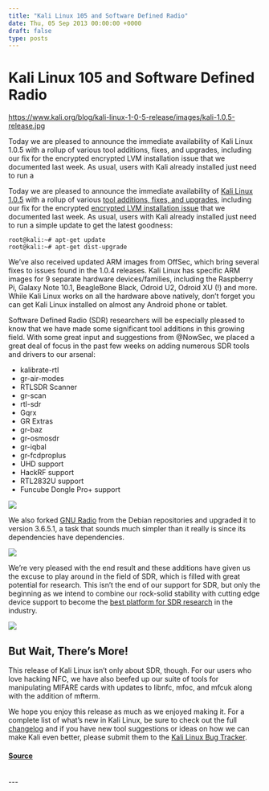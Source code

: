 ```yaml
---
title: "Kali Linux 105 and Software Defined Radio"
date: Thu, 05 Sep 2013 00:00:00 +0000
draft: false
type: posts
---
```

# Kali Linux 105 and Software Defined Radio

https://www.kali.org/blog/kali-linux-1-0-5-release/images/kali-1.0.5-release.jpg



Today we are pleased to announce the immediate availability of Kali Linux 1.0.5 with a rollup of various tool additions, fixes, and upgrades, including our fix for the encrypted encrypted LVM installation issue that we documented last week. As usual, users with Kali already installed just need to run a

Today we are pleased to announce the immediate availability of [Kali Linux 1.0.5](https://www.kali.org/get-kali/) with a rollup of various [tool additions, fixes, and upgrades](https://bugs.kali.org/changelog_page.php?version_id=2), including our fix for the encrypted [encrypted LVM installation issue](https://www.kali.org/blog/tracking-fixing-installer-bugs/) that we documented last week. As usual, users with Kali already installed just need to run a simple update to get the latest goodness:

```console
root@kali:~# apt-get update
root@kali:~# apt-get dist-upgrade
```

We’ve also received updated ARM images from OffSec, which bring several fixes to issues found in the 1.0.4 releases. Kali Linux has specific ARM images for 9 separate hardware devices/families, including the Raspberry Pi, Galaxy Note 10.1, BeagleBone Black, Odroid U2, Odroid XU (!) and more. While Kali Linux works on all the hardware above natively, don’t forget you can get Kali Linux installed on almost any Android phone or tablet.

Software Defined Radio (SDR) researchers will be especially pleased to know that we have made some significant tool additions in this growing field. With some great input and suggestions from @NowSec, we placed a great deal of focus in the past few weeks on adding numerous SDR tools and drivers to our arsenal:

-   kalibrate-rtl
-   gr-air-modes
-   RTLSDR Scanner
-   gr-scan
-   rtl-sdr
-   Gqrx
-   GR Extras
-   gr-baz
-   gr-osmosdr
-   gr-iqbal
-   gr-fcdproplus
-   UHD support
-   HackRF support
-   RTL2832U support
-   Funcube Dongle Pro+ support

[![](https://www.kali.org/blog/kali-linux-1-0-5-release/images/SDR_menu.png)](https://www.kali.org/blog/kali-linux-1-0-5-release/images/SDR_menu.png)

We also forked [GNU Radio](https://www.gnuradio.org/redmine/projects/gnuradio/wiki) from the Debian repositories and upgraded it to version 3.6.5.1, a task that sounds much simpler than it really is since its dependencies have dependencies.

[![](https://www.kali.org/blog/kali-linux-1-0-5-release/images/gnuradio-depends.png)](https://www.kali.org/blog/kali-linux-1-0-5-release/images/gnuradio-depends.png)

We’re very pleased with the end result and these additions have given us the excuse to play around in the field of SDR, which is filled with great potential for research. This isn’t the end of our support for SDR, but only the beginning as we intend to combine our rock-solid stability with cutting edge device support to become the [best platform for SDR research](http://needsec.com/kali-linux-improves-software-defined-radio-sdr-support/) in the industry.

[![](https://www.kali.org/blog/kali-linux-1-0-5-release/images/gqrx-kali.png)](https://www.kali.org/blog/kali-linux-1-0-5-release/images/gqrx-kali.png)

But Wait, There’s More!
-----------------------

This release of Kali Linux isn’t only about SDR, though. For our users who love hacking NFC, we have also beefed up our suite of tools for manipulating MIFARE cards with updates to libnfc, mfoc, and mfcuk along with the addition of mfterm.

We hope you enjoy this release as much as we enjoyed making it. For a complete list of what’s new in Kali Linux, be sure to check out the full [changelog](https://bugs.kali.org/changelog_page.php) and if you have new tool suggestions or ideas on how we can make Kali even better, please submit them to the [Kali Linux Bug Tracker](https://bugs.kali.org/).

#### [Source](https://www.kali.org/blog/kali-linux-1-0-5-release/)

<br/>
---
